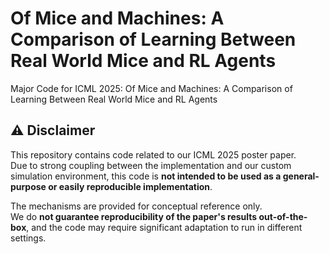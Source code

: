 # Of Mice and Machines: A Comparison of Learning Between Real World Mice and RL Agents

Major Code for ICML 2025: Of Mice and Machines: A Comparison of Learning Between Real World Mice and RL Agents

## ⚠️ Disclaimer

This repository contains code related to our ICML 2025 poster paper.  
Due to strong coupling between the implementation and our custom simulation environment, this code is **not intended to be used as a general-purpose or easily reproducible implementation**.

The mechanisms are provided for conceptual reference only.  
We do **not guarantee reproducibility of the paper's results out-of-the-box**, and the code may require significant adaptation to run in different settings.
